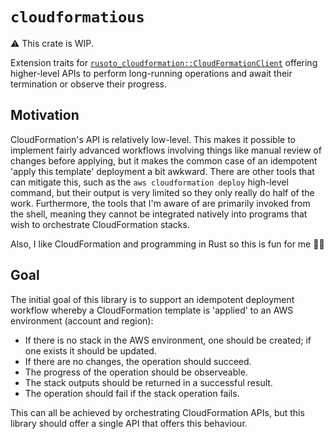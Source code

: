 # `cloudformatious`

⚠️ This crate is WIP.

Extension traits for [`rusoto_cloudformation::CloudFormationClient`](https://docs.rs/rusoto_cloudformation/0.46.0/rusoto_cloudformation/struct.CloudFormationClient.html) offering higher-level APIs to perform long-running operations and await their termination or observe their progress.

## Motivation

CloudFormation's API is relatively low-level.
This makes it possible to implement fairly advanced workflows involving things like manual review of changes before applying, but it makes the common case of an idempotent 'apply this template' deployment a bit awkward.
There are other tools that can mitigate this, such as the `aws cloudformation deploy` high-level command, but their output is very limited so they only really do half of the work.
Furthermore, the tools that I'm aware of are primarily invoked from the shell, meaning they cannot be integrated natively into programs that wish to orchestrate CloudFormation stacks.

Also, I like CloudFormation and programming in Rust so this is fun for me 🤷‍♂️

## Goal

The initial goal of this library is to support an idempotent deployment workflow whereby a CloudFormation template is 'applied' to an AWS environment (account and region):

- If there is no stack in the AWS environment, one should be created; if one exists it should be updated.
- If there are no changes, the operation should succeed.
- The progress of the operation should be observeable.
- The stack outputs should be returned in a successful result.
- The operation should fail if the stack operation fails.

This can all be achieved by orchestrating CloudFormation APIs, but this library should offer a single API that offers this behaviour.
